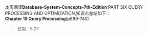 本周阅读**Database-System-Concepts-7th-Edition**:PART SIX QUERY PROCESSING AND OPTIMIZATION,知识点总结如下：  
**Chapter 15 Query Processing**(p689-740)  
>日期：5.27


